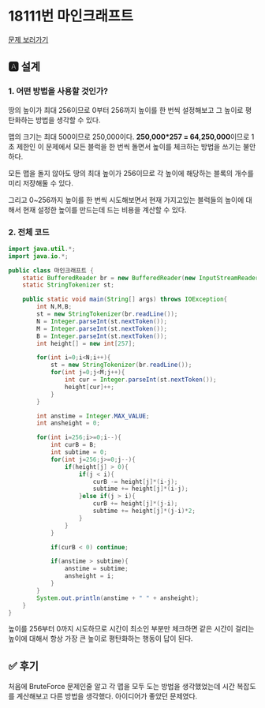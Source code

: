 # 18111번 마인크래프트
[문제 보러가기](https://www.acmicpc.net/problem/18111)

## 🅰 설계

### 1. 어떤 방법을 사용할 것인가?
땅의 높이가 최대 256이므로 0부터 256까지 높이를 한 번씩 설정해보고 그 높이로 평탄화하는 방법을 생각할 수 있다.  

맵의 크기는 최대 500이므로 250,000이다. **250,000\*257 = 64,250,000**이므로 1초 제한인 이 문제에서 모든 블럭을 한 번씩 돌면서 높이를 체크하는 방법을 쓰기는 불안하다.  

모든 맵을 돌지 않아도 땅의 최대 높이가 256이므로 각 높이에 해당하는 블록의 개수를 미리 저장해둘 수 있다.  

그리고 0~256까지 높이를 한 번씩 시도해보면서 현재 가지고있는 블럭들의 높이에 대해서 현재 설정한 높이를 만드는데 드는 비용을 계산할 수 있다.

### 2. 전체 코드
```java
import java.util.*;
import java.io.*;

public class 마인크래프트 {
    static BufferedReader br = new BufferedReader(new InputStreamReader(System.in));
    static StringTokenizer st;

    public static void main(String[] args) throws IOException{
        int N,M,B;
        st = new StringTokenizer(br.readLine());
        N = Integer.parseInt(st.nextToken());
        M = Integer.parseInt(st.nextToken());
        B = Integer.parseInt(st.nextToken());
        int height[] = new int[257];

        for(int i=0;i<N;i++){
            st = new StringTokenizer(br.readLine());
            for(int j=0;j<M;j++){
                int cur = Integer.parseInt(st.nextToken());
                height[cur]++;
            }
        }

        int anstime = Integer.MAX_VALUE;
        int ansheight = 0;

        for(int i=256;i>=0;i--){
            int curB = B;
            int subtime = 0;
            for(int j=256;j>=0;j--){
                if(height[j] > 0){
                    if(j < i){
                        curB -= height[j]*(i-j);
                        subtime += height[j]*(i-j);
                    }else if(j > i){
                        curB += height[j]*(j-i);
                        subtime += height[j]*(j-i)*2;
                    }
                }
            }

            if(curB < 0) continue;

            if(anstime > subtime){
                anstime = subtime;
                ansheight = i;
            }
        }
        System.out.println(anstime + " " + ansheight);
    }
}

```

높이를 256부터 0까지 시도하므로 시간이 최소인 부분만 체크하면 같은 시간이 걸리는 높이에 대해서 항상 가장 큰 높이로 평탄화하는 행동이 답이 된다.  



## ✅ 후기
처음에 BruteForce 문제인줄 알고 각 맵을 모두 도는 방법을 생각했었는데 시간 복잡도를 계산해보고 다른 방법을 생각했다. 아이디어가 좋았던 문제였다.